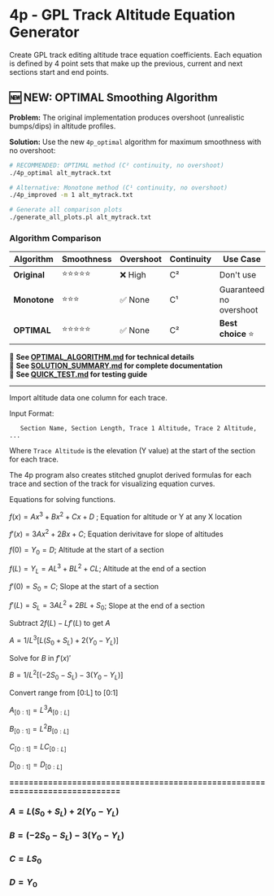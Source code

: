 # 4p - GPL Track Altitude Equation Generator

Create GPL track editing altitude trace equation coefficients. Each equation is defined by 4 point sets that make up the previous, current and next sections start and end points.

## 🆕 NEW: OPTIMAL Smoothing Algorithm

**Problem:** The original implementation produces overshoot (unrealistic bumps/dips) in altitude profiles.

**Solution:** Use the new `4p_optimal` algorithm for maximum smoothness with no overshoot:

```bash
# RECOMMENDED: OPTIMAL method (C² continuity, no overshoot)
./4p_optimal alt_mytrack.txt

# Alternative: Monotone method (C¹ continuity, no overshoot)
./4p_improved -m 1 alt_mytrack.txt

# Generate all comparison plots
./generate_all_plots.pl alt_mytrack.txt
```

### Algorithm Comparison

| Algorithm | Smoothness | Overshoot | Continuity | Use Case |
|-----------|-----------|-----------|------------|----------|
| **Original** | ⭐⭐⭐⭐⭐ | ❌ High | C² | Don't use |
| **Monotone** | ⭐⭐⭐ | ✅ None | C¹ | Guaranteed no overshoot |
| **OPTIMAL** | ⭐⭐⭐⭐⭐ | ✅ None | C² | **Best choice** ⭐ |

📖 **See [OPTIMAL_ALGORITHM.md](OPTIMAL_ALGORITHM.md) for technical details**  
📖 **See [SOLUTION_SUMMARY.md](SOLUTION_SUMMARY.md) for complete documentation**  
📖 **See [QUICK_TEST.md](QUICK_TEST.md) for testing guide**

--- 

Import altitude data one column for each trace.

Input Format:

`   Section Name, Section Length, Trace 1 Altitude, Trace 2 Altitude, ...`

Where `Trace Altitude` is the elevation (Y value) at the start of the section for each trace.

The 4p program also creates stitched gnuplot derived formulas for each trace and section of the track for visualizing equation curves. 


Equations for solving functions. 

$f(x) = Ax^3 + Bx^2 + Cx + D$ ; Equation for altitude or Y at any X location

$f'(x) = 3Ax^2 + 2Bx + C$;  Equation derivitave for slope of altitudes

$f(0) = Y_0 = D$;  Altitude at the start of a section

$f(L) = Y_L = AL^3 + BL^2 + CL$;  Altitude at the end of a section

$f'(0) = S_0 = C$;  Slope at the start of a section

$f'(L) = S_L = 3AL^2 + 2BL + S_0$;   Slope at the end of a section


Subtract $2f(L) - Lf'(L)$ to get $A$

$A = 1/L^3 [L(S_0 + S_L) + 2(Y_0 - Y_L)]$

Solve for $B$ in $f'(x)'$

$B = 1/L^2 [(-2S_0 - S_L) - 3(Y_0 - Y_L)]$


Convert range from [0:L] to [0:1]

$A_{[0:1]} = L^3 A_{[0:L]}$

$B_{[0:1]} = L^2 B_{[0:L]}$

$C_{[0:1]} = L C_{[0:L]}$

$D_{[0:1]} = D_{[0:L]}$


**============================================================================**


### **$A = L(S_0 + S_L) + 2(Y_0 - Y_L)$**

### **$B = (-2S_0 - S_L) - 3(Y_0 - Y_L)$**

### **$C = LS_0$**

### **$D = Y_0$**


